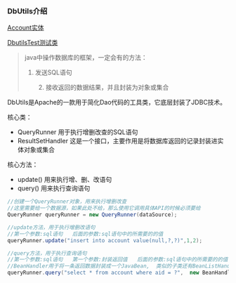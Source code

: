 ### DbUtils介绍
[Account实体](./src/main/java/cn/com/mryhl/domain/Account.java)

[DbutilsTest测试类](./src/test/java/cn/com/mryhl/test/DbutilsTest.java)

> java中操作数据库的框架，一定会有的方法：
>
> 	1. 发送SQL语句
>
>    	2. 接收返回的数据结果，并且封装为对象或集合

DbUtils是Apache的一款用于简化Dao代码的工具类，它底层封装了JDBC技术。

核心类：

- QueryRunner          用于执行增删改查的SQL语句
- ResultSetHandler    这是一个接口，主要作用是将数据库返回的记录封装进实体对象或集合

核心方法：

- update()    用来执行增、删、改语句  
- query()      用来执行查询语句

```java
//创建一个QueryRunner对象，用来执行增删改查
//这里需要给一个数据源，如果此处不给，那么使用它调用具体API的时候必须要给
QueryRunner queryRunner = new QueryRunner(dataSource);

//update方法，用于执行增删改语句
//第一个参数:sql语句   后面的参数:sql语句中的所需要的的值
queryRunner.update("insert into account value(null,?,?)",1,2);

//query方法，用于执行查询语句
//第一个参数:sql语句   第一个参数:封装返回值   后面的参数:sql语句中的所需要的的值
//BeanHandler用于将一条返回数据封装成一个JavaBean,  类似的子类还有BeanListHandler等
queryRunner.query("select * from account where aid = ?",  new BeanHandler<Account>(Account.class),  1); 
```